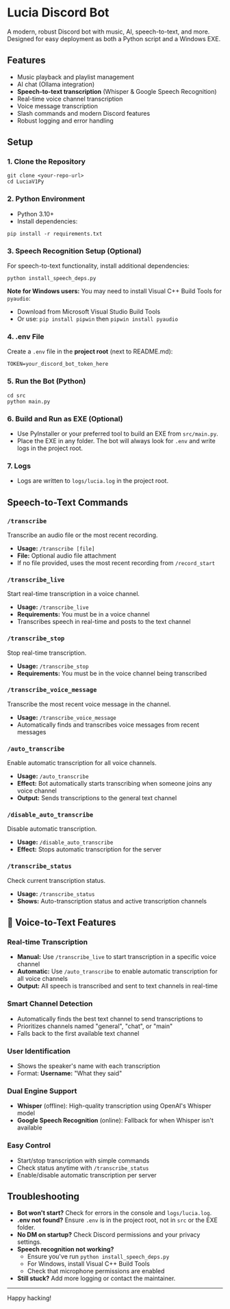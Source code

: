 # Lucia Discord Bot

A modern, robust Discord bot with music, AI, speech-to-text, and more. Designed for easy deployment as both a Python script and a Windows EXE.

## Features
- Music playback and playlist management
- AI chat (Ollama integration)
- **Speech-to-text transcription** (Whisper & Google Speech Recognition)
- Real-time voice channel transcription
- Voice message transcription
- Slash commands and modern Discord features
- Robust logging and error handling

## Setup

### 1. Clone the Repository
```
git clone <your-repo-url>
cd LuciaV1Py
```

### 2. Python Environment
- Python 3.10+
- Install dependencies:
```
pip install -r requirements.txt
```

### 3. Speech Recognition Setup (Optional)
For speech-to-text functionality, install additional dependencies:
```
python install_speech_deps.py
```

**Note for Windows users:** You may need to install Visual C++ Build Tools for `pyaudio`:
- Download from Microsoft Visual Studio Build Tools
- Or use: `pip install pipwin` then `pipwin install pyaudio`

### 4. .env File
Create a `.env` file in the **project root** (next to README.md):
```
TOKEN=your_discord_bot_token_here
```

### 5. Run the Bot (Python)
```
cd src
python main.py
```

### 6. Build and Run as EXE (Optional)
- Use PyInstaller or your preferred tool to build an EXE from `src/main.py`.
- Place the EXE in any folder. The bot will always look for `.env` and write logs in the project root.

### 7. Logs
- Logs are written to `logs/lucia.log` in the project root.

## Speech-to-Text Commands

### `/transcribe`
Transcribe an audio file or the most recent recording.
- **Usage:** `/transcribe [file]`
- **File:** Optional audio file attachment
- If no file provided, uses the most recent recording from `/record_start`

### `/transcribe_live`
Start real-time transcription in a voice channel.
- **Usage:** `/transcribe_live`
- **Requirements:** You must be in a voice channel
- Transcribes speech in real-time and posts to the text channel

### `/transcribe_stop`
Stop real-time transcription.
- **Usage:** `/transcribe_stop`
- **Requirements:** You must be in the voice channel being transcribed

### `/transcribe_voice_message`
Transcribe the most recent voice message in the channel.
- **Usage:** `/transcribe_voice_message`
- Automatically finds and transcribes voice messages from recent messages

### `/auto_transcribe`
Enable automatic transcription for all voice channels.
- **Usage:** `/auto_transcribe`
- **Effect:** Bot automatically starts transcribing when someone joins any voice channel
- **Output:** Sends transcriptions to the general text channel

### `/disable_auto_transcribe`
Disable automatic transcription.
- **Usage:** `/disable_auto_transcribe`
- **Effect:** Stops automatic transcription for the server

### `/transcribe_status`
Check current transcription status.
- **Usage:** `/transcribe_status`
- **Shows:** Auto-transcription status and active transcription channels

## 🎤 Voice-to-Text Features

### **Real-time Transcription**
- **Manual:** Use `/transcribe_live` to start transcription in a specific voice channel
- **Automatic:** Use `/auto_transcribe` to enable automatic transcription for all voice channels
- **Output:** All speech is transcribed and sent to text channels in real-time

### **Smart Channel Detection**
- Automatically finds the best text channel to send transcriptions to
- Prioritizes channels named "general", "chat", or "main"
- Falls back to the first available text channel

### **User Identification**
- Shows the speaker's name with each transcription
- Format: **Username:** "What they said"

### **Dual Engine Support**
- **Whisper** (offline): High-quality transcription using OpenAI's Whisper model
- **Google Speech Recognition** (online): Fallback for when Whisper isn't available

### **Easy Control**
- Start/stop transcription with simple commands
- Check status anytime with `/transcribe_status`
- Enable/disable automatic transcription per server

## Troubleshooting
- **Bot won't start?** Check for errors in the console and `logs/lucia.log`.
- **.env not found?** Ensure `.env` is in the project root, not in `src` or the EXE folder.
- **No DM on startup?** Check Discord permissions and your privacy settings.
- **Speech recognition not working?** 
  - Ensure you've run `python install_speech_deps.py`
  - For Windows, install Visual C++ Build Tools
  - Check that microphone permissions are enabled
- **Still stuck?** Add more logging or contact the maintainer.

---
Happy hacking! 